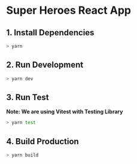 # Super Heroes React App

## 1. Install Dependencies

```bash
> yarn
```

## 2. Run Development

```bash
> yarn dev
```

## 3. Run Test

__Note: We are using Vitest with Testing Library__

```bash
> yarn test
```

## 4. Build Production

```bash
> yarn build
```